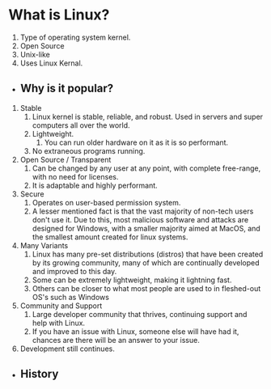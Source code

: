 # What is Linux?

1. Type of operating system kernel.
2. Open Source
3. Unix-like
4. Uses Linux Kernal.

- Why is it popular?
  -

1. Stable
   1. Linux kernel is stable, reliable, and robust. Used in servers and super computers all over the world.
   2. Lightweight.
      1. You can run older hardware on it as it is so performant. 
   3. No extraneous programs running.
2. Open Source / Transparent
   1. Can be changed by any user at any point, with complete free-range, with no need for licenses.
   2. It is adaptable and highly performant.
3. Secure
   1. Operates on user-based permission system.
   2. A lesser mentioned fact is that the vast majority of non-tech users don't use it. Due to this, most malicious software and attacks are designed for Windows, with a smaller majority aimed at MacOS, and the smallest amount created for linux systems.
4. Many Variants
   1. Linux has many pre-set distributions (distros) that have been created by its growing community, many of which are continually developed and improved to this day.
   2. Some can be extremely lightweight, making it lightning fast.
   3. Others can be closer to what most people are used to in fleshed-out OS's such as Windows
5. Community and Support
   1. Large developer community that thrives, continuing support and help with Linux.
   2. If you have an issue with Linux, someone else will have had it, chances are there will be an answer to your issue.
6. Development still continues.



- History
  - 

